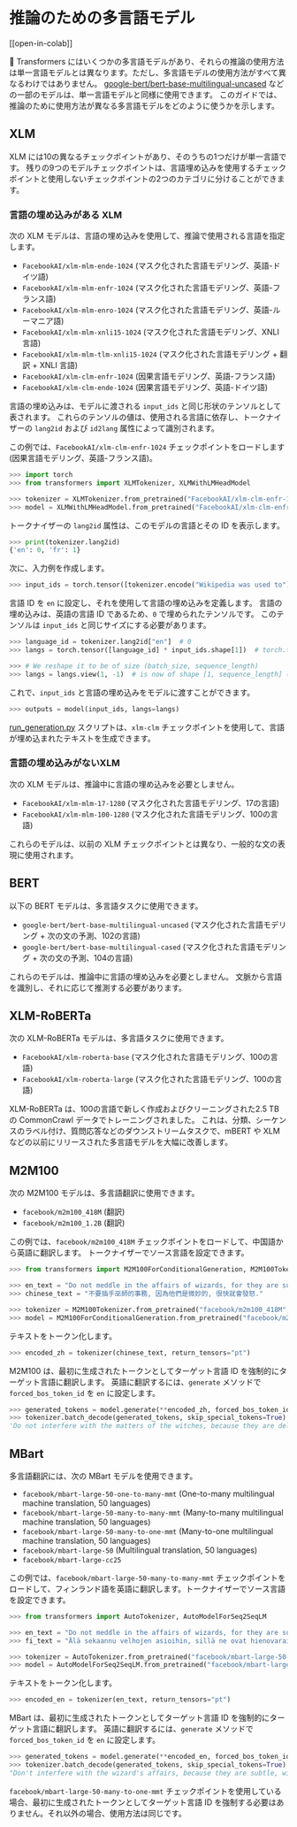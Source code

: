 <!--Copyright 2022 The HuggingFace Team. All rights reserved.

Licensed under the Apache License, Version 2.0 (the "License"); you may not use this file except in compliance with
the License. You may obtain a copy of the License at

http://www.apache.org/licenses/LICENSE-2.0

Unless required by applicable law or agreed to in writing, software distributed under the License is distributed on
an "AS IS" BASIS, WITHOUT WARRANTIES OR CONDITIONS OF ANY KIND, either express or implied. See the License for the
specific language governing permissions and limitations under the License.

⚠️ Note that this file is in Markdown but contain specific syntax for our doc-builder (similar to MDX) that may not be
rendered properly in your Markdown viewer.

-->

# 推論のための多言語モデル

[[open-in-colab]]

🤗 Transformers にはいくつかの多言語モデルがあり、それらの推論の使用方法は単一言語モデルとは異なります。ただし、多言語モデルの使用方法がすべて異なるわけではありません。 [google-bert/bert-base-multilingual-uncased](https://hf-mirror.com/google-bert/bert-base-multilingual-uncased) などの一部のモデルは、単一言語モデルと同様に使用できます。 このガイドでは、推論のために使用方法が異なる多言語モデルをどのように使うかを示します。

## XLM

XLM には10の異なるチェックポイントがあり、そのうちの1つだけが単一言語です。 残りの9つのモデルチェックポイントは、言語埋め込みを使用するチェックポイントと使用しないチェックポイントの2つのカテゴリに分けることができます。

### 言語の埋め込みがある XLM

次の XLM モデルは、言語の埋め込みを使用して、推論で使用される言語を指定します。

- `FacebookAI/xlm-mlm-ende-1024` (マスク化された言語モデリング、英語-ドイツ語)
- `FacebookAI/xlm-mlm-enfr-1024` (マスク化された言語モデリング、英語-フランス語)
- `FacebookAI/xlm-mlm-enro-1024` (マスク化された言語モデリング、英語-ルーマニア語)
- `FacebookAI/xlm-mlm-xnli15-1024` (マスク化された言語モデリング、XNLI 言語)
- `FacebookAI/xlm-mlm-tlm-xnli15-1024` (マスク化された言語モデリング + 翻訳 + XNLI 言語)
- `FacebookAI/xlm-clm-enfr-1024` (因果言語モデリング、英語-フランス語)
- `FacebookAI/xlm-clm-ende-1024` (因果言語モデリング、英語-ドイツ語)

言語の埋め込みは、モデルに渡される `input_ids` と同じ形状のテンソルとして表されます。 これらのテンソルの値は、使用される言語に依存し、トークナイザーの `lang2id` および `id2lang` 属性によって識別されます。

この例では、`FacebookAI/xlm-clm-enfr-1024` チェックポイントをロードします (因果言語モデリング、英語-フランス語)。

```py
>>> import torch
>>> from transformers import XLMTokenizer, XLMWithLMHeadModel

>>> tokenizer = XLMTokenizer.from_pretrained("FacebookAI/xlm-clm-enfr-1024")
>>> model = XLMWithLMHeadModel.from_pretrained("FacebookAI/xlm-clm-enfr-1024")
```

トークナイザーの `lang2id` 属性は、このモデルの言語とその ID を表示します。

```py
>>> print(tokenizer.lang2id)
{'en': 0, 'fr': 1}
```

次に、入力例を作成します。

```py
>>> input_ids = torch.tensor([tokenizer.encode("Wikipedia was used to")])  # batch size of 1
```

言語 ID を `en` に設定し、それを使用して言語の埋め込みを定義します。 言語の埋め込みは、英語の言語 ID であるため、`0` で埋められたテンソルです。 このテンソルは `input_ids` と同じサイズにする必要があります。

```py
>>> language_id = tokenizer.lang2id["en"]  # 0
>>> langs = torch.tensor([language_id] * input_ids.shape[1])  # torch.tensor([0, 0, 0, ..., 0])

>>> # We reshape it to be of size (batch_size, sequence_length)
>>> langs = langs.view(1, -1)  # is now of shape [1, sequence_length] (we have a batch size of 1)
```

これで、`input_ids` と言語の埋め込みをモデルに渡すことができます。

```py
>>> outputs = model(input_ids, langs=langs)
```

[run_generation.py](https://github.com/huggingface/transformers/tree/main/examples/pytorch/text-generation/run_generation.py) スクリプトは、`xlm-clm` チェックポイントを使用して、言語が埋め込まれたテキストを生成できます。

### 言語の埋め込みがないXLM

次の XLM モデルは、推論中に言語の埋め込みを必要としません。

- `FacebookAI/xlm-mlm-17-1280` (マスク化された言語モデリング、17の言語)
- `FacebookAI/xlm-mlm-100-1280` (マスク化された言語モデリング、100の言語)

これらのモデルは、以前の XLM チェックポイントとは異なり、一般的な文の表現に使用されます。

## BERT

以下の BERT モデルは、多言語タスクに使用できます。

- `google-bert/bert-base-multilingual-uncased` (マスク化された言語モデリング + 次の文の予測、102の言語)
- `google-bert/bert-base-multilingual-cased` (マスク化された言語モデリング + 次の文の予測、104の言語)

これらのモデルは、推論中に言語の埋め込みを必要としません。 文脈から言語を識別し、それに応じて推測する必要があります。

## XLM-RoBERTa

次の XLM-RoBERTa モデルは、多言語タスクに使用できます。

- `FacebookAI/xlm-roberta-base` (マスク化された言語モデリング、100の言語)
- `FacebookAI/xlm-roberta-large` (マスク化された言語モデリング、100の言語)

XLM-RoBERTa は、100の言語で新しく作成およびクリーニングされた2.5 TB の CommonCrawl データでトレーニングされました。 これは、分類、シーケンスのラベル付け、質問応答などのダウンストリームタスクで、mBERT や XLM などの以前にリリースされた多言語モデルを大幅に改善します。

## M2M100

次の M2M100 モデルは、多言語翻訳に使用できます。

- `facebook/m2m100_418M` (翻訳)
- `facebook/m2m100_1.2B` (翻訳)

この例では、`facebook/m2m100_418M` チェックポイントをロードして、中国語から英語に翻訳します。 トークナイザーでソース言語を設定できます。

```py
>>> from transformers import M2M100ForConditionalGeneration, M2M100Tokenizer

>>> en_text = "Do not meddle in the affairs of wizards, for they are subtle and quick to anger."
>>> chinese_text = "不要插手巫師的事務, 因為他們是微妙的, 很快就會發怒."

>>> tokenizer = M2M100Tokenizer.from_pretrained("facebook/m2m100_418M", src_lang="zh")
>>> model = M2M100ForConditionalGeneration.from_pretrained("facebook/m2m100_418M")
```

テキストをトークン化します。

```py
>>> encoded_zh = tokenizer(chinese_text, return_tensors="pt")
```

M2M100 は、最初に生成されたトークンとしてターゲット言語 ID を強制的にターゲット言語に翻訳します。 英語に翻訳するには、`generate` メソッドで `forced_bos_token_id` を `en` に設定します。

```py
>>> generated_tokens = model.generate(**encoded_zh, forced_bos_token_id=tokenizer.get_lang_id("en"))
>>> tokenizer.batch_decode(generated_tokens, skip_special_tokens=True)
'Do not interfere with the matters of the witches, because they are delicate and will soon be angry.'
```

## MBart

多言語翻訳には、次の MBart モデルを使用できます。

- `facebook/mbart-large-50-one-to-many-mmt` (One-to-many multilingual machine translation, 50 languages)
- `facebook/mbart-large-50-many-to-many-mmt` (Many-to-many multilingual machine translation, 50 languages)
- `facebook/mbart-large-50-many-to-one-mmt` (Many-to-one multilingual machine translation, 50 languages)
- `facebook/mbart-large-50` (Multilingual translation, 50 languages)
- `facebook/mbart-large-cc25`

この例では、`facebook/mbart-large-50-many-to-many-mmt` チェックポイントをロードして、フィンランド語を英語に翻訳します。トークナイザーでソース言語を設定できます。

```py
>>> from transformers import AutoTokenizer, AutoModelForSeq2SeqLM

>>> en_text = "Do not meddle in the affairs of wizards, for they are subtle and quick to anger."
>>> fi_text = "Älä sekaannu velhojen asioihin, sillä ne ovat hienovaraisia ja nopeasti vihaisia."

>>> tokenizer = AutoTokenizer.from_pretrained("facebook/mbart-large-50-many-to-many-mmt", src_lang="fi_FI")
>>> model = AutoModelForSeq2SeqLM.from_pretrained("facebook/mbart-large-50-many-to-many-mmt")
```

テキストをトークン化します。

```py
>>> encoded_en = tokenizer(en_text, return_tensors="pt")
```

MBart は、最初に生成されたトークンとしてターゲット言語 ID を強制的にターゲット言語に翻訳します。 英語に翻訳するには、`generate` メソッドで `forced_bos_token_id` を `en` に設定します。

```py
>>> generated_tokens = model.generate(**encoded_en, forced_bos_token_id=tokenizer.lang_code_to_id("en_XX"))
>>> tokenizer.batch_decode(generated_tokens, skip_special_tokens=True)
"Don't interfere with the wizard's affairs, because they are subtle, will soon get angry."
```

`facebook/mbart-large-50-many-to-one-mmt` チェックポイントを使用している場合、最初に生成されたトークンとしてターゲット言語 ID を強制する必要はありません。それ以外の場合、使用方法は同じです。